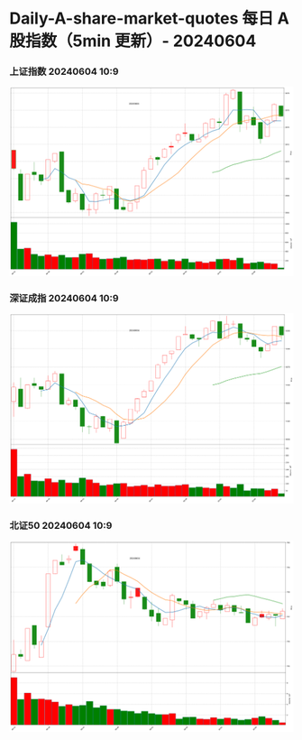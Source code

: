 
# Daily-A-share-market-quotes 每日 A 股指数（5min 更新）- 20240604

### 上证指数 20240604 10:9
![](./fig/2024/6/20240604-sh000001.png)

### 深证成指 20240604 10:9
![](./fig/2024/6/20240604-sz399001.png)

### 北证50 20240604 10:9
![](./fig/2024/6/20240604-bj899050.png)

